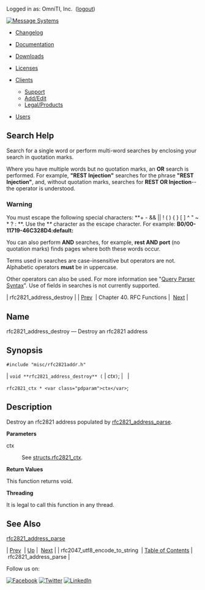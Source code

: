 Logged in as: OmniTI, Inc.  ([logout](https://support.messagesystems.com/logout.php))

[![Message Systems](https://support.messagesystems.com/images/ms-white205.png)](https://support.messagesystems.com/start.php) 

*   [Changelog](https://support.messagesystems.com/start.php?show=changelog)
*   [Documentation](https://support.messagesystems.com/docs/)
*   [Downloads](https://support.messagesystems.com/start.php)

*   [Licenses](https://support.messagesystems.com/license_summary.php)
*   <a href="">Clients</a>
    *   [Support](https://support.messagesystems.com/cs.php)
    *   [Add/Edit](https://support.messagesystems.com/edit_client.php)
    *   [Legal/Products](https://support.messagesystems.com/edit_products.php)
*   [Users](https://support.messagesystems.com/edit_customer.php)

## Search Help

Search for a single word or perform multi-word searches by enclosing your search in quotation marks.

Where you have multiple words but no quotation marks, an **OR** search is performed. For example, **"REST Injection"** searches for the phrase **"REST Injection"**, and, without quotation marks, searches for **REST OR Injection**--the operator is understood.

### Warning

You must escape the following special characters: **+ - && || ! ( ) { } [ ] ^ " ~ * ? : \**. Use the **\** character as the escape character. For example: **B0/00-11719-46C328D4\:default\:**

You can also perform **AND** searches, for example, **rest AND port** (no quotation marks) finds pages where both these words occur.

Terms used in searches are case-insensitive but operators are not. Alphabetic operators **must** be in uppercase.

Other operators can also be used. For more information see "[Query Parser Syntax](https://lucene.apache.org/core/old_versioned_docs/versions/3_0_0/queryparsersyntax.html)". Use of fields in searches is not currently supported.

| rfc2821_address_destroy |
| [Prev](apis.rfc2047_utf8_encode_to_string.php)  | Chapter 40. RFC Functions |  [Next](apis.rfc2821_address_parse.php) |

<a name="apis.rfc2821_address_destroy"></a>
## Name

rfc2821_address_destroy — Destroy an rfc2821 address

## Synopsis

`#include "misc/rfc2821addr.h"`

| `void **rfc2821_address_destroy** (` | <var class="pdparam">ctx</var>`)`; |   |

`rfc2821_ctx * <var class="pdparam">ctx</var>`;<a name="idp31015808"></a>
## Description

Destroy an rfc2821 address populated by [rfc2821_address_parse](apis.rfc2821_address_parse.php "rfc2821_address_parse").

**Parameters**

<dl class="variablelist">

<dt>ctx</dt>

<dd>

See [structs.rfc2821_ctx](structs.rfc2821_ctx.php "68.64. rfc2821_ctx").

</dd>

</dl>

**Return Values**

This function returns void.

**Threading**

It is legal to call this function in any thread.

<a name="idp31023520"></a>
## See Also

[rfc2821_address_parse](apis.rfc2821_address_parse.php "rfc2821_address_parse")

| [Prev](apis.rfc2047_utf8_encode_to_string.php)  | [Up](rfc.php) |  [Next](apis.rfc2821_address_parse.php) |
| rfc2047_utf8_encode_to_string  | [Table of Contents](index.php) |  rfc2821_address_parse |

Follow us on:

[![Facebook](https://support.messagesystems.com/images/icon-facebook.png)](http://www.facebook.com/messagesystems) [![Twitter](https://support.messagesystems.com/images/icon-twitter.png)](http://twitter.com/#!/MessageSystems) [![LinkedIn](https://support.messagesystems.com/images/icon-linkedin.png)](http://www.linkedin.com/company/message-systems)